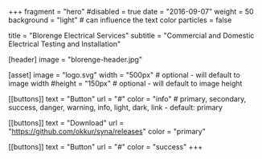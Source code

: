+++
fragment = "hero"
#disabled = true
date = "2016-09-07"
weight = 50
background = "light" # can influence the text color
particles = false

title = "Blorenge Electrical Services"
subtitle = "Commercial and Domestic Electrical Testing and Installation"

[header]
  image = "blorenge-header.jpg"

[asset]
  image = "logo.svg"
  width = "500px" # optional - will default to image width
  #height = "150px" # optional - will default to image height

[[buttons]]
  text = "Button"
  url = "#"
  color = "info" # primary, secondary, success, danger, warning, info, light, dark, link - default: primary

[[buttons]]
  text = "Download"
  url = "https://github.com/okkur/syna/releases"
  color = "primary"

[[buttons]]
  text = "Button"
  url = "#"
  color = "success"
+++
